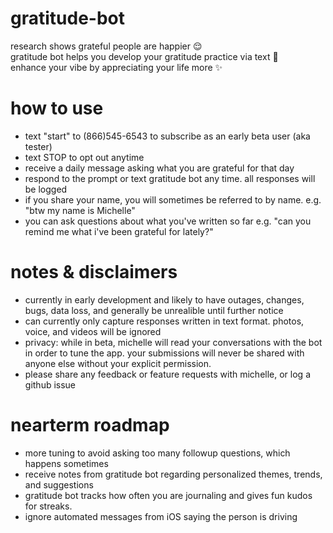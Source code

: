 # gratitude-bot
research shows grateful people are happier 😌  
gratitude bot helps you develop your gratitude practice via text 🌱  
enhance your vibe by appreciating your life more ✨

# how to use 
- text "start" to (866)545-6543 to subscribe as an early beta user (aka tester)
- text STOP to opt out anytime
- receive a daily message asking what you are grateful for that day
- respond to the prompt or text gratitude bot any time. all responses will be logged
- if you share your name, you will sometimes be referred to by name. e.g. "btw my name is Michelle"
- you can ask questions about what you've written so far e.g. "can you remind me what i've been grateful for lately?"

# notes & disclaimers
- currently in early development and likely to have outages, changes, bugs, data loss, and generally be unrealible until further notice
- can currently only capture responses written in text format. photos, voice, and videos will be ignored
- privacy: while in beta, michelle will read your conversations with the bot in order to tune the app. your submissions will never be shared with anyone else without your explicit permission.
- please share any feedback or feature requests with michelle, or log a github issue

# nearterm roadmap
- more tuning to avoid asking too many followup questions, which happens sometimes
- receive notes from gratitude bot regarding personalized themes, trends, and suggestions
- gratitude bot tracks how often you are journaling and gives fun kudos for streaks.
- ignore automated messages from iOS saying the person is driving
